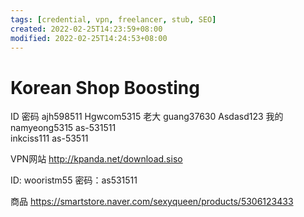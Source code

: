 ```yaml
---
tags: [credential, vpn, freelancer, stub, SEO]
created: 2022-02-25T14:23:59+08:00
modified: 2022-02-25T14:24:53+08:00
---
```


# Korean Shop Boosting

ID 	 密码	
ajh598511	Hgwcom5315	老大
guang37630	Asdasd123	我的
namyeong5315	as-531511	
inkciss111	as-53511	

VPN网站
http://kpanda.net/download.siso

ID: wooristm55     密码：as531511


商品
https://smartstore.naver.com/sexyqueen/products/5306123433
